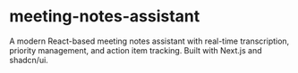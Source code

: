 # meeting-notes-assistant
A modern React-based meeting notes assistant with real-time transcription, priority management, and action item tracking. Built with Next.js and shadcn/ui.
